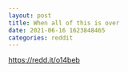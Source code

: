 ```yaml
--- 
layout: post 
title: When all of this is over 
date: 2021-06-16 1623848465 
categories: reddit 
--- 
```

https://redd.it/o14beb